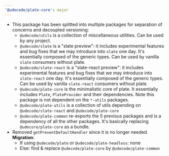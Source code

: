 ```yaml
---
'@udecode/plate-core': major
---
```


- This package has been splitted into multiple packages for separation of concerns and decoupled versioning:
  - `@udecode/utils` is a collection of miscellaneous utilities. Can be used by any project.
  - `@udecode/slate` is a "slate preview": it includes experimental features and bug fixes that we may introduce into `slate` one day. It's essentially composed of the generic types. Can be used by vanilla `slate` consumers without plate.
  - `@udecode/slate-react` is a "slate-react preview": it includes experimental features and bug fixes that we may introduce into `slate-react` one day. It's essentially composed of the generic types. Can be used by vanilla `slate-react` consumers without plate.
  - `@udecode/plate-core` is the minimalistic core of plate. It essentially includes `Plate`, `PlateProvider` and their dependencies. Note this package is not dependent on the `*-utils` packages.
  - `@udecode/plate-utils` is a collection of utils depending on `@udecode/slate-react` and `@udecode/plate-core`
  - `@udecode/plate-common` re-exports the 5 previous packages and is a dependency of all the other packages. It's basically replacing `@udecore/plate-core` as a bundle. 
- Removed `getPreventDefaultHandler` since it is no longer needed.
**Migration**:
  - If using `@udecode/plate` or `@udecode/plate-headless`: none
  - Else: find & replace `@udecode/plate-core` by `@udecode/plate-common`
